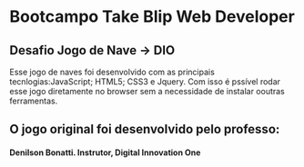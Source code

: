 # Bootcampo Take Blip Web Developer
## Desafio Jogo de Nave -> DIO  
  Esse jogo de naves foi desenvolvido com as principais tecnlogias:JavaScript; HTML5; CSS3 e Jquery. Com isso é pssível rodar esse jogo diretamente no browser sem a necessidade de instalar ooutras ferramentas. 

## O jogo original foi desenvolvido pelo professo: 
#### Denilson Bonatti. Instrutor, Digital Innovation One

